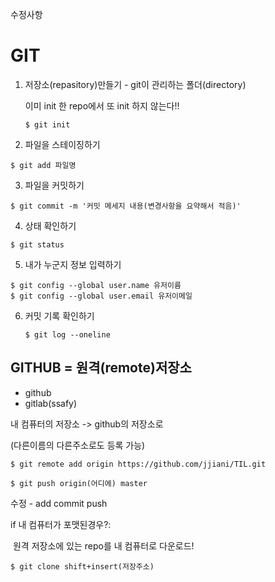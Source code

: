 수정사항



# GIT

1. 저장소(repasitory)만들기 - git이 관리하는 폴더(directory)

   이미 init 한 repo에서 또 init 하지 않는다!! 

   ``` shell
   $ git init 
   ```

2.  파일을 스테이징하기

   ```shell
   $ git add 파일명
   ```

3.  파일을 커밋하기 

```shell
$ git commit -m '커밋 메세지 내용(변경사항을 요약해서 적음)'
```

4. 상태 확인하기

```shell
$ git status
```

5. 내가 누군지 정보 입력하기

```shell
$ git config --global user.name 유저이름
$ git config --global user.email 유저이메일
```

6. 커밋 기록 확인하기

   ```shell
   $ git log --oneline
   ```

   

## GITHUB = 원격(remote)저장소

- github
- gitlab(ssafy)

내 컴퓨터의 저장소 -> github의 저장소로

(다른이름의 다른주소로도 등록 가능)

```shell
$ git remote add origin https://github.com/jjiani/TIL.git
```

```shell
$ git push origin(어디에) master
```



수정 - add commit push

if 내 컴퓨터가 포맷된경우?:

​	원격 저장소에 있는 repo를 내 컴퓨터로 다운로드!

```shell
$ git clone shift+insert(저장주소)
```







